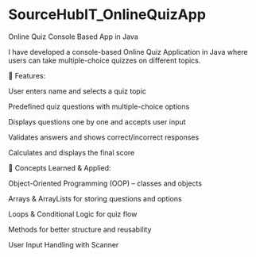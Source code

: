 # SourceHubIT_OnlineQuizApp
Online Quiz Console Based App in Java

I have developed a console-based Online Quiz Application in Java where users can take multiple-choice quizzes on different topics.

🔹 Features:

User enters name and selects a quiz topic

Predefined quiz questions with multiple-choice options

Displays questions one by one and accepts user input

Validates answers and shows correct/incorrect responses

Calculates and displays the final score

🔹 Concepts Learned & Applied:

Object-Oriented Programming (OOP) – classes and objects

Arrays & ArrayLists for storing questions and options

Loops & Conditional Logic for quiz flow

Methods for better structure and reusability

User Input Handling with Scanner
